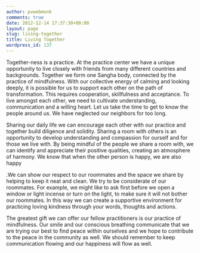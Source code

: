 ```yaml
---
author: pvwebmonk
comments: true
date: 2012-12-14 17:37:30+00:00
layout: page
slug: living-together
title: Living Together
wordpress_id: 137
---
```


Together-ness is a practice. At the practice center we have a unique opportunity to live closely with friends from many different countries and backgrounds. Together we form one Sangha body, connected by the practice of mindfulness. With our collective energy of calming and looking deeply, it is possible for us to support each other on the path of transformation. This requires cooperation, skillfulness and acceptance. To live amongst each other, we need to cultivate understanding, communication and a willing heart. Let us take the time to get to know the people around us. We have neglected our neighbors for too long.

Sharing our daily life we can encourage each other with our practice and together build diligence and solidity. Sharing a room with others is an opportunity to develop understanding and compassion for ourself and for those we live with. By being mindful of the people we share a room with, we can identify and appreciate their positive qualities, creating an atmosphere of harmony. We know that when the other person is happy, we are also happy

.We can show our respect to our roommates and the space we share by helping to keep it neat and clean. We try to be considerate of our roommates. For example, we might like to ask first before we open a window or light incense or turn on the light, to make sure it will not bother our roommates. In this way we can create a supportive environment for practicing loving kindness through your words, thoughts and actions.

The greatest gift we can offer our fellow practitioners is our practice of mindfulness. Our smile and our conscious breathing communicate that we are trying our best to find peace within ourselves and we hope to contribute to the peace in the community as well. We should remember to keep communication flowing and our happiness will flow as well.
